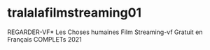 # tralalafilmstreaming01
REGARDER-VF* Les Choses humaines Film Streaming-vf Gratuit en Français COMPLETs 2021
